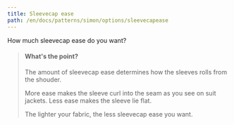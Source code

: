 ```yaml
---
title: Sleevecap ease
path: /en/docs/patterns/simon/options/sleevecapease
---
```


How much sleevecap ease do you want?

> #### What's the point?
> 
> The amount of sleevecap ease determines how the sleeves rolls from the shouder.
> 
> More ease makes the sleeve curl into the seam as you see on suit jackets. Less ease makes the sleeve lie flat.
> 
> The lighter your fabric, the less sleevecap ease you want.
